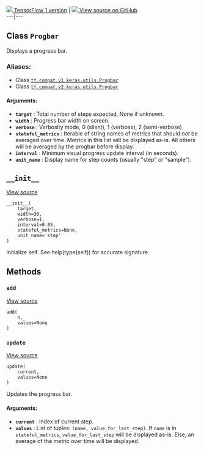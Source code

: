[ ![](https://tensorflow.google.cn/images/tf_logo_32px.png) TensorFlow 1
version](/versions/r1.15/api_docs/python/tf/keras/utils/Progbar) |  [
![](https://tensorflow.google.cn/images/GitHub-Mark-32px.png) View source on
GitHub
](https://github.com/tensorflow/tensorflow/blob/r2.0/tensorflow/python/keras/utils/generic_utils.py#L311-L478)  
---|---  
  
## Class `Progbar`

Displays a progress bar.

### Aliases:

  * Class [`tf.compat.v1.keras.utils.Progbar`](/api_docs/python/tf/keras/utils/Progbar)
  * Class [`tf.compat.v2.keras.utils.Progbar`](/api_docs/python/tf/keras/utils/Progbar)

#### Arguments:

  * **`target`** : Total number of steps expected, None if unknown.
  * **`width`** : Progress bar width on screen.
  * **`verbose`** : Verbosity mode, 0 (silent), 1 (verbose), 2 (semi-verbose)
  * **`stateful_metrics`** : Iterable of string names of metrics that should _not_ be averaged over time. Metrics in this list will be displayed as-is. All others will be averaged by the progbar before display.
  * **`interval`** : Minimum visual progress update interval (in seconds).
  * **`unit_name`** : Display name for step counts (usually "step" or "sample").

## `__init__`

[View
source](https://github.com/tensorflow/tensorflow/blob/r2.0/tensorflow/python/keras/utils/generic_utils.py#L326-L349)

    
    
    __init__(
        target,
        width=30,
        verbose=1,
        interval=0.05,
        stateful_metrics=None,
        unit_name='step'
    )
    

Initialize self. See help(type(self)) for accurate signature.

## Methods

### `add`

[View
source](https://github.com/tensorflow/tensorflow/blob/r2.0/tensorflow/python/keras/utils/generic_utils.py#L477-L478)

    
    
    add(
        n,
        values=None
    )
    

### `update`

[View
source](https://github.com/tensorflow/tensorflow/blob/r2.0/tensorflow/python/keras/utils/generic_utils.py#L351-L475)

    
    
    update(
        current,
        values=None
    )
    

Updates the progress bar.

#### Arguments:

  * **`current`** : Index of current step.
  * **`values`** : List of tuples: `(name, value_for_last_step)`. If `name` is in `stateful_metrics`, `value_for_last_step` will be displayed as-is. Else, an average of the metric over time will be displayed.

